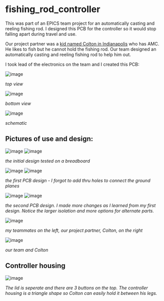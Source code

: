 # fishing_rod_controller
This was part of an EPICS team project for an automatically casting and reeling fishing rod. I designed this PCB for the controller so it would stop falling apart during travel and use.

Our project partner was a [kid named Colton in Indianapolis](https://www.facebook.com/ColtonsQuest/) who has AMC. He likes to fish but he cannot hold the fishing rod. Our team designed an automatically casting and reeling fishing rod to help him out.

I took lead of the electronics on the team and I created this PCB:

![image](https://github.com/user-attachments/assets/fcf68d1e-01ca-4982-8fdc-af0d813ce0d7)

*top view*

![image](https://github.com/user-attachments/assets/4d9612c0-be43-4687-86cc-16aafe19624a)

*bottom view*


![image](https://github.com/user-attachments/assets/87fc08ce-a0f7-4608-968c-5dbc09ff95bd)

*schematic*


## Pictures of use and design:


![image](https://github.com/user-attachments/assets/f3b80ac3-f152-4bb1-920b-b6b6515534a0)
![image](https://github.com/user-attachments/assets/6039b304-d9df-43e8-9c2e-d2ae194602bc)

*the initial design tested on a breadboard*

![image](https://github.com/user-attachments/assets/cbf49570-da14-47fd-83b5-5bcc48d3562f) ![image](https://github.com/user-attachments/assets/06680dad-8847-4e7b-98ed-12ebfa77af20)


*the first PCB design - I forgot to add thru holes to connect the ground planes*

![image](https://github.com/user-attachments/assets/004962ed-e535-4310-a0e9-d4288a5c03ca) ![image](https://github.com/user-attachments/assets/81d6a68e-265c-42d5-bbef-e9894bf5deb0)


*the second PCB design. I made more changes as I learned from my first design. Notice the larger isolation and more options for alternate parts.*

![image](https://github.com/user-attachments/assets/dadac3ab-c807-428d-a16d-710eed9a1494)

*my teammates on the left, our project partner, Colton, on the right*



![image](https://github.com/user-attachments/assets/c25b1159-0f68-4423-a8e2-d83e87adf4e2)

*our team and Colton*

## Controller housing

![image](https://github.com/user-attachments/assets/56a5913e-0272-4a17-a5bc-4b08282dd03c)

*The lid is seperate and there are 3 buttons on the top. The controller housing is a triangle shape so Colton can easily hold it between his legs.*
